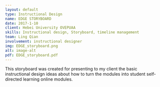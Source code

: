 ```yaml
---
layout: default
type: Instructional Design
name: EDGE STORYBOARD
date: 2017-1-10
client: Hebei University OVEPUAA
skills: Instructional design, Storyboard, timeline management
team: Ling Qian
involvement: instructional designer
img: EDGE_storyboard.png
alt: image-alt
pdf: EDGE_storyboard.pdf
---
```

This storyboard was created for presenting to my client the basic instructional design ideas about how to turn the modules into student self-directed learning online modules.
